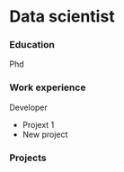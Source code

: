 # Data scientist

### Education
  Phd
### Work experience 
  Developer
  - Projext 1
  - New project
### Projects
